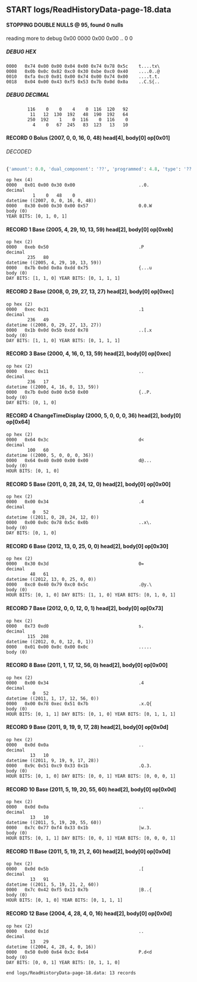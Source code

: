 ## START logs/ReadHistoryData-page-18.data
#### STOPPING DOUBLE NULLS @ 95, found 0 nulls
reading more to debug 0x00
    0000   0x00 0x00                                  ..
              0    0
##### DEBUG HEX
    0000   0x74 0x00 0x00 0x04 0x00 0x74 0x78 0x5c    t....tx\
    0008   0x0b 0x0c 0x82 0xc0 0x30 0xbe 0xc0 0x40    ....0..@
    0010   0xfa 0xc0 0x01 0x00 0x74 0x00 0x74 0x00    ....t.t.
    0018   0x04 0x00 0x43 0xf5 0x53 0x7b 0x0d 0x0a    ..C.S{..
##### DEBUG DECIMAL
            116    0    0    4    0  116  120   92
             11   12  130  192   48  190  192   64
            250  192    1    0  116    0  116    0
              4    0   67  245   83  123   13   10
#### RECORD 0 Bolus (2007, 0, 0, 16, 0, 48) head[4], body[0] op[0x01]
###### DECODED
```python
{'amount': 0.0, 'dual_component': '??', 'programmed': 4.8, 'type': '??'}
```
    op hex (4)
    0000   0x01 0x00 0x30 0x00                        ..0.
    decimal
              1    0   48    0
    datetime ((2007, 0, 0, 16, 0, 48))
    0000   0x30 0x00 0x30 0x00 0x57                   0.0.W
    body (0)
    YEAR BITS: [0, 1, 0, 1]
#### RECORD 1 Base (2005, 4, 29, 10, 13, 59) head[2], body[0] op[0xeb]

    op hex (2)
    0000   0xeb 0x50                                  .P
    decimal
            235   80
    datetime ((2005, 4, 29, 10, 13, 59))
    0000   0x7b 0x0d 0x0a 0xdd 0x75                   {...u
    body (0)
    DAY BITS: [1, 1, 0] YEAR BITS: [0, 1, 1, 1]
#### RECORD 2 Base (2008, 0, 29, 27, 13, 27) head[2], body[0] op[0xec]

    op hex (2)
    0000   0xec 0x31                                  .1
    decimal
            236   49
    datetime ((2008, 0, 29, 27, 13, 27))
    0000   0x1b 0x0d 0x5b 0xdd 0x78                   ..[.x
    body (0)
    DAY BITS: [1, 1, 0] YEAR BITS: [0, 1, 1, 1]
#### RECORD 3 Base (2000, 4, 16, 0, 13, 59) head[2], body[0] op[0xec]

    op hex (2)
    0000   0xec 0x11                                  ..
    decimal
            236   17
    datetime ((2000, 4, 16, 0, 13, 59))
    0000   0x7b 0x0d 0x00 0x50 0x00                   {..P.
    body (0)
    DAY BITS: [0, 1, 0]
#### RECORD 4 ChangeTimeDisplay (2000, 5, 0, 0, 0, 36) head[2], body[0] op[0x64]

    op hex (2)
    0000   0x64 0x3c                                  d<
    decimal
            100   60
    datetime ((2000, 5, 0, 0, 0, 36))
    0000   0x64 0x40 0x00 0x00 0x00                   d@...
    body (0)
    HOUR BITS: [0, 1, 0]
#### RECORD 5 Base (2011, 0, 28, 24, 12, 0) head[2], body[0] op[0x00]

    op hex (2)
    0000   0x00 0x34                                  .4
    decimal
              0   52
    datetime ((2011, 0, 28, 24, 12, 0))
    0000   0x00 0x0c 0x78 0x5c 0x0b                   ..x\.
    body (0)
    DAY BITS: [0, 1, 0]
#### RECORD 6 Base (2012, 13, 0, 25, 0, 0) head[2], body[0] op[0x30]

    op hex (2)
    0000   0x30 0x3d                                  0=
    decimal
             48   61
    datetime ((2012, 13, 0, 25, 0, 0))
    0000   0xc0 0x40 0x79 0xc0 0x5c                   .@y.\
    body (0)
    HOUR BITS: [0, 1, 0] DAY BITS: [1, 1, 0] YEAR BITS: [0, 1, 0, 1]
#### RECORD 7 Base (2012, 0, 0, 12, 0, 1) head[2], body[0] op[0x73]

    op hex (2)
    0000   0x73 0xd0                                  s.
    decimal
            115  208
    datetime ((2012, 0, 0, 12, 0, 1))
    0000   0x01 0x00 0x0c 0x00 0x0c                   .....
    body (0)

#### RECORD 8 Base (2011, 1, 17, 12, 56, 0) head[2], body[0] op[0x00]

    op hex (2)
    0000   0x00 0x34                                  .4
    decimal
              0   52
    datetime ((2011, 1, 17, 12, 56, 0))
    0000   0x00 0x78 0xec 0x51 0x7b                   .x.Q{
    body (0)
    HOUR BITS: [0, 1, 1] DAY BITS: [0, 1, 0] YEAR BITS: [0, 1, 1, 1]
#### RECORD 9 Base (2011, 9, 19, 9, 17, 28) head[2], body[0] op[0x0d]

    op hex (2)
    0000   0x0d 0x0a                                  ..
    decimal
             13   10
    datetime ((2011, 9, 19, 9, 17, 28))
    0000   0x9c 0x51 0xc9 0x33 0x1b                   .Q.3.
    body (0)
    HOUR BITS: [0, 1, 0] DAY BITS: [0, 0, 1] YEAR BITS: [0, 0, 0, 1]
#### RECORD 10 Base (2011, 5, 19, 20, 55, 60) head[2], body[0] op[0x0d]

    op hex (2)
    0000   0x0d 0x0a                                  ..
    decimal
             13   10
    datetime ((2011, 5, 19, 20, 55, 60))
    0000   0x7c 0x77 0xf4 0x33 0x1b                   |w.3.
    body (0)
    HOUR BITS: [0, 1, 1] DAY BITS: [0, 0, 1] YEAR BITS: [0, 0, 0, 1]
#### RECORD 11 Base (2011, 5, 19, 21, 2, 60) head[2], body[0] op[0x0d]

    op hex (2)
    0000   0x0d 0x5b                                  .[
    decimal
             13   91
    datetime ((2011, 5, 19, 21, 2, 60))
    0000   0x7c 0x42 0xf5 0x13 0x7b                   |B..{
    body (0)
    HOUR BITS: [0, 1, 0] YEAR BITS: [0, 1, 1, 1]
#### RECORD 12 Base (2004, 4, 28, 4, 0, 16) head[2], body[0] op[0x0d]

    op hex (2)
    0000   0x0d 0x1d                                  ..
    decimal
             13   29
    datetime ((2004, 4, 28, 4, 0, 16))
    0000   0x50 0x00 0x64 0x3c 0x64                   P.d<d
    body (0)
    DAY BITS: [0, 0, 1] YEAR BITS: [0, 1, 1, 0]
`end logs/ReadHistoryData-page-18.data: 13 records`

